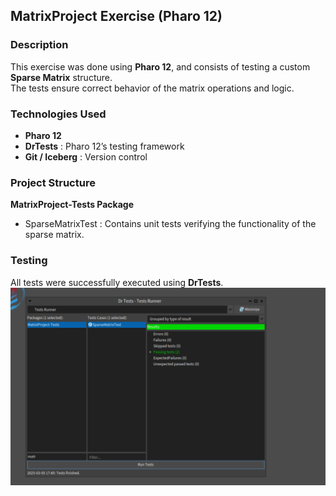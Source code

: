 
## MatrixProject Exercise (Pharo 12)

### Description
This exercise was done using **Pharo 12**, and consists of testing a custom **Sparse Matrix** structure.  
The tests ensure correct behavior of the matrix operations and logic.


### Technologies Used
- **Pharo 12**
- **DrTests** : Pharo 12’s testing framework
- **Git / Iceberg** : Version control


### Project Structure

**MatrixProject-Tests Package**
- SparseMatrixTest : Contains unit tests verifying the functionality of the sparse matrix.


### Testing
All tests were successfully executed using **DrTests**.
![Matrix Test Result](image/Matrix.png)


